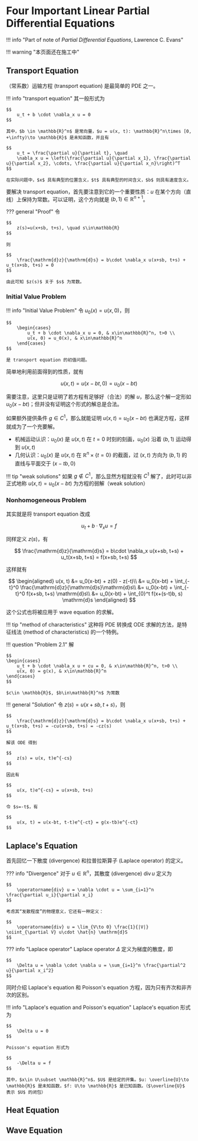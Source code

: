 <link rel="stylesheet" href="../../../../css/counter.css" />

# Four Important Linear Partial Differential Equations

!!! info "Part of note of *Partial Differential Equations*, Lawrence C. Evans"

!!! warning "本页面还在施工中"

## Transport Equation

（常系数）运输方程 (transport equation) 是最简单的 PDE 之一。

!!! info "transport equation"
    其一般形式为

    $$
        u_t + b \cdot \nabla_x u = 0
    $$

    其中，$b \in \mathbb{R}^n$ 是常向量，$u = u(x, t): \mathbb{R}^n\times [0, +\infty)\to \mathbb{R}$ 是未知函数，并且有

    $$
        u_t = \frac{\partial u}{\partial t}, \quad
        \nabla_x u = \left(\frac{\partial u}{\partial x_1}, \frac{\partial u}{\partial x_2}, \cdots, \frac{\partial u}{\partial x_n}\right)^T
    $$

    在实际问题中，$x$ 具有典型的位置含义，$t$ 具有典型的时间含义，$b$ 则具有速度含义。

要解决 transport equation，首先要注意到它的一个重要性质：$u$ 在某个方向（直线）上保持为常数。可以证明，这个方向就是 $(b, 1)\in\mathbb{R}^{n+1}$。

??? general "Proof"
    令
    
    $$
        z(s)=u(x+sb, t+s), \quad s\in\mathbb{R}
    $$

    则

    $$
        \frac{\mathrm{d}z}{\mathrm{d}s} = b\cdot \nabla_x u(x+sb, t+s) + u_t(x+sb, t+s) = 0
    $$

    由此可知 $z(s)$ 关于 $s$ 为常数。

### Initial Value Problem

!!! info "Initial Value Problem"
    令 $u_0(x) = u(x, 0)$，则

    $$
        \begin{cases}
            u_t + b \cdot \nabla_x u = 0, & x\in\mathbb{R}^n, t>0 \\
            u(x, 0) = u_0(x), & x\in\mathbb{R}^n
        \end{cases}
    $$

    是 transport equation 的初值问题。

简单地利用前面得到的性质，就有

$$
    u(x, t) = u(x-bt, 0) = u_0(x-bt)
$$

需要注意，这里只是证明了若方程有足够好（合法）的解 $u$，那么这个解一定形如 $u_0(x-bt)$；但并没有证明这个形式的解总是合法。

如果额外提供条件 $g\in C^1$，那么就能证明 $u(x, t) = u_0(x-bt)$ 也满足方程，这样就成为了一个充要解。

- 机械运动认识：$u_0(x)$ 是 $u(x, t)$ 在 $t=0$ 时刻的刻画，$u_0(x)$ 沿着 $(b, 1)$ 运动得到 $u(x, t)$
- 几何认识：$u_0(x)$ 是 $u(x, t)$ 在 $\mathbb{R}^n\times \{t=0\}$ 的截面，过 $(x, t)$ 方向为 $(b, 1)$ 的直线与平面交于 $(x-tb, 0)$

!!! tip "weak solutions"
    如果 $g\notin C^1$，那么显然方程就没有 $C^1$ 解了，此时可以非正式地称 $u(x, t) = u_0(x-bt)$ 为方程的弱解（weak solution）

### Nonhomogeneous Problem

其实就是将 transport equation 改成

$$
    u_t + b \cdot \nabla_x u = f
$$

同样定义 $z(s)$，有

$$
    \frac{\mathrm{d}z}{\mathrm{d}s} = b\cdot \nabla_x u(x+sb, t+s) + u_t(x+sb, t+s) = f(x+sb, t+s)
$$

这样就有

$$
\begin{aligned}
    u(x, t)
    &= u_0(x-bt) + z(0) - z(-t)\\
    &= u_0(x-bt) + \int_{-t}^0 \frac{\mathrm{d}z}{\mathrm{d}s}\mathrm{d}s\\
    &= u_0(x-bt) + \int_{-t}^0 f(x+sb, t+s) \mathrm{d}s\\
    &= u_0(x-bt) + \int_{0}^t f(x+(s-t)b, s) \mathrm{d}s
\end{aligned}
$$

这个公式也将被应用于 wave equation 的求解。

!!! tip "method of characteristics"
    这种将 PDE 转换成 ODE 求解的方法，是特征线法 (method of characteristics) 的一个特例。

!!! question "Problem 2.1"
    解

    $$
    \begin{cases}
        u_t + b \cdot \nabla_x u + cu = 0, & x\in\mathbb{R}^n, t>0 \\
        u(x, 0) = g(x), & x\in\mathbb{R}^n
    \end{cases}
    $$

    $c\in \mathbb{R}$, $b\in\mathbb{R}^n$ 为常数

!!! general "Solution"
    令 $z(s)=u(x+sb, t+s)$，则

    $$
        \frac{\mathrm{d}z}{\mathrm{d}s} = b\cdot \nabla_x u(x+sb, t+s) + u_t(x+sb, t+s) = -cu(x+sb, t+s) = -cz(s)
    $$

    解该 ODE 得到

    $$
        z(s) = u(x, t)e^{-cs}
    $$

    因此有

    $$
        u(x, t)e^{-cs} = u(x+sb, t+s)
    $$
    
    令 $s=-t$，有

    $$
        u(x, t) = u(x-bt, t-t)e^{-ct} = g(x-tb)e^{-ct}
    $$

## Laplace's Equation

首先回忆一下散度 (divergence) 和拉普拉斯算子 (Laplace operator) 的定义。

??? info "Divergence"
    对于 $u\in\mathbb{R}^n$，其散度 (divergence) $\operatorname{div} u$ 定义为

    $$
        \operatorname{div} u = \nabla \cdot u = \sum_{i=1}^n \frac{\partial u_i}{\partial x_i}
    $$

    考虑其“发散程度”的物理意义，它还有一种定义：

    $$
        \operatorname{div} u = \lim_{V\to 0} \frac{1}{|V|} \oiint_{\partial V} u\cdot \hat{n} \mathrm{d}S
    $$

??? info "Laplace operator"
    Laplace operator $\Delta$ 定义为梯度的散度，即

    $$
        \Delta u = \nabla \cdot \nabla u = \sum_{i=1}^n \frac{\partial^2 u}{\partial x_i^2}
    $$

同时介绍 Laplace's equation 和 Poisson's equation 方程，因为只有齐次和非齐次的区别。

!!! info "Laplace's equation and Poisson's equation"
    Laplace's equation 形式为

    $$
        \Delta u = 0
    $$

    Poisson's equation 形式为

    $$
        -\Delta u = f
    $$

    其中，$x\in U\subset \mathbb{R}^n$，$U$ 是给定的开集。$u: \overline{U}\to \mathbb{R}$ 是未知函数，$f: U\to \mathbb{R}$ 是已知函数。（$\overline{U}$ 表示 $U$ 的闭包）

## Heat Equation

## Wave Equation